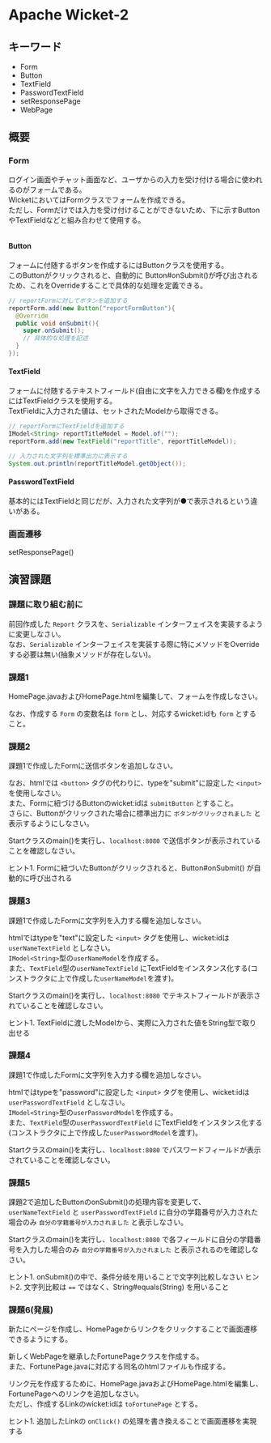 # Apache Wicket-2

## キーワード

* Form
* Button
* TextField
* PasswordTextField
* setResponsePage
* WebPage

## 概要

### Form

ログイン画面やチャット画面など、ユーザからの入力を受け付ける場合に使われるのがフォームである。<br/>
WicketにおいてはFormクラスでフォームを作成できる。<br/>
ただし、Formだけでは入力を受け付けることができないため、下に示すButtonやTextFieldなどと組み合わせて使用する。

```java

```

#### Button

フォームに付随するボタンを作成するにはButtonクラスを使用する。<br/>
このButtonがクリックされると、自動的に Button#onSubmit()が呼び出されるため、これをOverrideすることで具体的な処理を定義できる。

```java
// reportFormに対してボタンを追加する
reportForm.add(new Button("reportFormButton"){
  @Override
  public void onSubmit(){
    super.onSubmit();
    // 具体的な処理を記述
  }
});
```

#### TextField

フォームに付随するテキストフィールド(自由に文字を入力できる欄)を作成するにはTextFieldクラスを使用する。<br/>
TextFieldに入力された値は、セットされたModelから取得できる。

```java
// reportFormにTextFieldを追加する
IModel<String> reportTitleModel = Model.of("");
reportForm.add(new TextField("reportTitle", reportTitleModel));
```

```java
// 入力された文字列を標準出力に表示する
System.out.println(reportTitleModel.getObject());
```

#### PasswordTextField

基本的にはTextFieldと同じだが、入力された文字列が●で表示されるという違いがある。

### 画面遷移

setResponsePage()

## 演習課題

### 課題に取り組む前に

前回作成した `Report` クラスを、`Serializable` インターフェイスを実装するように変更しなさい。<br/>
なお、`Serializable` インターフェイスを実装する際に特にメソッドをOverrideする必要は無い(抽象メソッドが存在しない)。

### 課題1

HomePage.javaおよびHomePage.htmlを編集して、フォームを作成しなさい。

なお、作成する `Form` の変数名は `form` とし、対応するwicket:idも `form` とすること。

### 課題2

課題1で作成したFormに送信ボタンを追加しなさい。

なお、htmlでは `<button>` タグの代わりに、typeを"submit"に設定した `<input>` を使用しなさい。<br/>
また、Formに紐づけるButtonのwicket:idは `submitButton` とすること。<br/>
さらに、Buttonがクリックされた場合に標準出力に `ボタンがクリックされました` と表示するようにしなさい。

Startクラスのmain()を実行し、`localhost:8080` で送信ボタンが表示されていることを確認しなさい。

ヒント1. Formに紐づいたButtonがクリックされると、Button#onSubmit() が自動的に呼び出される

### 課題3

課題1で作成したFormに文字列を入力する欄を追加しなさい。

htmlではtypeを"text"に設定した `<input>` タグを使用し、wicket:idは `userNameTextField` としなさい。<br/>
`IModel<String>`型の`userNameModel`を作成する。<br/>
また、`TextField`型の`userNameTextField` にTextFieldをインスタンス化する(コンストラクタに上で作成した`userNameModel`を渡す)。

Startクラスのmain()を実行し、`localhost:8080` でテキストフィールドが表示されていることを確認しなさい。

ヒント1. TextFieldに渡したModelから、実際に入力された値をString型で取り出せる

### 課題4

課題1で作成したFormに文字列を入力する欄を追加しなさい。

htmlではtypeを"password"に設定した `<input>` タグを使用し、wicket:idは `userPasswordTextField` としなさい。<br/>
`IModel<String>`型の`userPasswordModel`を作成する。<br/>
また、`TextField`型の`userPasswordTextField` にTextFieldをインスタンス化する(コンストラクタに上で作成した`userPasswordModel`を渡す)。

Startクラスのmain()を実行し、`localhost:8080` でパスワードフィールドが表示されていることを確認しなさい。

### 課題5

課題2で追加したButtonのonSubmit()の処理内容を変更して、`userNameTextField` と `userPasswordTextField` に自分の学籍番号が入力された場合のみ `自分の学籍番号が入力されました` と表示しなさい。

Startクラスのmain()を実行し、`localhost:8080` で各フィールドに自分の学籍番号を入力した場合のみ `自分の学籍番号が入力されました` と表示されるのを確認しなさい。

ヒント1. onSubmit()の中で、条件分岐を用いることで文字列比較しなさい
ヒント2. 文字列比較は `==` ではなく、String#equals(String) を用いること

### 課題6(発展)

新たにページを作成し、HomePageからリンクをクリックすることで画面遷移できるようにする。

新しくWebPageを継承したFortunePageクラスを作成する。<br/>
また、FortunePage.javaに対応する同名のhtmlファイルも作成する。

リンク元を作成するために、HomePage.javaおよびHomePage.htmlを編集し、FortunePageへのリンクを追加しなさい。<br/>
ただし、作成するLinkのwicket:idは `toFortunePage` とする。

ヒント1. 追加したLinkの `onClick()` の処理を書き換えることで画面遷移を実現する

